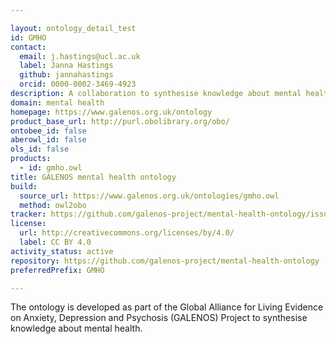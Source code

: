 ```yaml
---

layout: ontology_detail_test
id: GMHO
contact:
  email: j.hastings@ucl.ac.uk
  label: Janna Hastings
  github: jannahastings
  orcid: 0000-0002-3469-4923
description: A collaboration to synthesise knowledge about mental health.
domain: mental health
homepage: https://www.galenos.org.uk/ontology
product_base_url: http://purl.obolibrary.org/obo/
ontobee_id: false
aberowl_id: false
ols_id: false
products:
  - id: gmho.owl
title: GALENOS mental health ontology
build:
  source_url: https://www.galenos.org.uk/ontologies/gmho.owl
  method: owl2obo
tracker: https://github.com/galenos-project/mental-health-ontology/issues
license:
  url: http://creativecommons.org/licenses/by/4.0/
  label: CC BY 4.0
activity_status: active
repository: https://github.com/galenos-project/mental-health-ontology
preferredPrefix: GMHO

---
```


The ontology is developed as part of the Global Alliance for Living Evidence on Anxiety, Depression and Psychosis (GALENOS) Project to synthesise knowledge about mental health.

